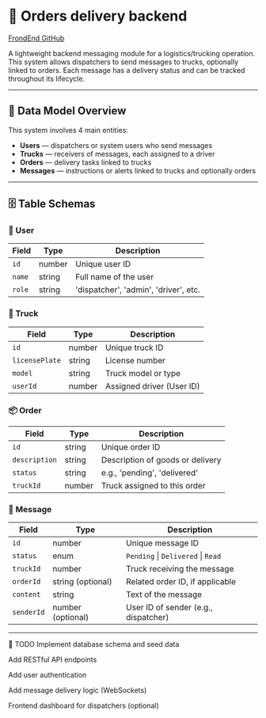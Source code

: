 # 🚛 Orders delivery backend

[FrondEnd GitHub](https://github.com/IgorPetrovKrsk/capstone_orders_delivery_system_frontend)

A lightweight backend messaging module for a logistics/trucking operation. This system allows dispatchers to send messages to trucks, optionally linked to orders. Each message has a delivery status and can be tracked throughout its lifecycle.

---

## 📐 Data Model Overview

This system involves 4 main entities:

- **Users** — dispatchers or system users who send messages
- **Trucks** — receivers of messages, each assigned to a driver
- **Orders** — delivery tasks linked to trucks
- **Messages** — instructions or alerts linked to trucks and optionally orders

---

## 🗄️ Table Schemas

### 🧑 User

| Field   | Type     | Description                         |
|---------|----------|-------------------------------------|
| `id`    | number   | Unique user ID                      |
| `name`  | string   | Full name of the user               |
| `role`  | string   | 'dispatcher', 'admin', 'driver', etc.|

### 🚚 Truck

| Field          | Type     | Description                      |
|----------------|----------|----------------------------------|
| `id`           | number   | Unique truck ID                  |
| `licensePlate` | string   | License number                   |
| `model`        | string   | Truck model or type              |
| `userId`       | number   | Assigned driver (User ID)        |

### 📦 Order

| Field         | Type     | Description                     |
|---------------|----------|---------------------------------|
| `id`          | string   | Unique order ID                 |
| `description` | string   | Description of goods or delivery|
| `status`      | string   | e.g., 'pending', 'delivered'    |
| `truckId`     | number   | Truck assigned to this order    |

### 💬 Message

| Field      | Type             | Description                                |
|------------|------------------|--------------------------------------------|
| `id`       | number           | Unique message ID                          |
| `status`   | enum             | `Pending` \| `Delivered` \| `Read`         |
| `truckId`  | number           | Truck receiving the message                |
| `orderId`  | string (optional)| Related order ID, if applicable            |
| `content`  | string           | Text of the message                        |
| `senderId` | number (optional)| User ID of sender (e.g., dispatcher)       |

---

🚧 TODO
 Implement database schema and seed data

 Add RESTful API endpoints

 Add user authentication 

 Add message delivery logic (WebSockets)

 Frontend dashboard for dispatchers (optional)